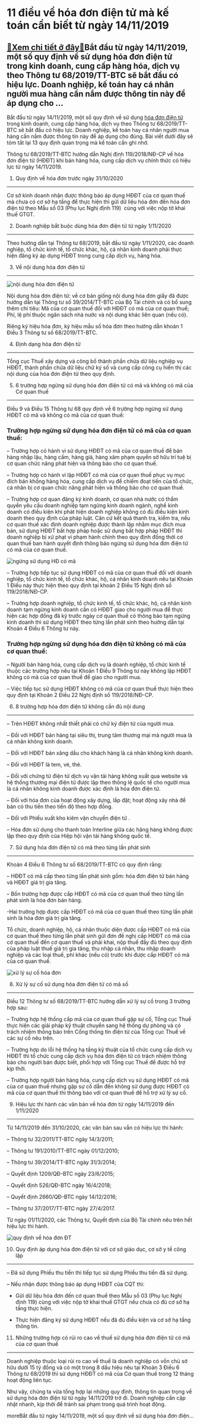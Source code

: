 11 điều về hóa đơn điện tử mà kế toán cần biết từ ngày 14/11/2019
=================================================================

[:gift:Xem chi tiết ở đây:gift:](https://hddtvn.com/11-dieu-ve-hoa-don-dien-tu-ma-ke-toan-can-biet-tu-ngay-14-11-2019/)Bắt đầu từ ngày 14/11/2019, một số quy định về sử dụng hóa đơn điện tử trong kinh doanh, cung cấp hàng hóa, dịch vụ theo Thông tư 68/2019/TT-BTC sẽ bắt đầu có hiệu lực. Doanh nghiệp, kế toán hay cá nhân người mua hàng cần nắm được thông tin này để áp dụng cho …
---------------------------------------------------------------------------------------------------------------------------------------------------------------------------------------------------------------------------------------------------------------------

Bắt đầu từ ngày 14/11/2019, một số quy định về sử dụng [hóa đơn điện tử](#) trong kinh doanh, cung cấp hàng hóa, dịch vụ theo Thông tư 68/2019/TT-BTC sẽ bắt đầu có hiệu lực. Doanh nghiệp, kế toán hay cá nhân người mua hàng cần nắm được thông tin này để áp dụng cho đúng. Bài viết dưới đây sẽ tóm tắt lại 13 quy định quan trọng mà kế toán cần ghi nhớ.


Thông tư 68/2019/TT-BTC hướng dẫn Nghị định 119/2018/NĐ-CP về hóa đơn điện tử (HĐĐT) khi bán hàng hóa, cung cấp dịch vụ chính thức có hiệu lực từ ngày 14/11/2019.


1. Quy định về hóa đơn trước ngày 31/10/2020
--------------------------------------------


Cơ sở kinh doanh nhận được thông báo áp dụng HĐĐT của cơ quan thuế mà chưa có cơ sở hạ tầng để thực hiện thì gửi dữ liệu hóa đơn đến hóa đơn điện tử theo Mẫu số 03 (Phụ lục Nghị định 119)  cùng với việc nộp tờ khai thuế GTGT.


2. Doanh nghiệp bắt buộc dùng hóa đơn điện tử từ ngày 1/11/2020
---------------------------------------------------------------


Theo hướng dẫn tại Thông tư 68/2019, bắt đầu từ ngày 1/11/2020, các doanh nghiệp, tổ chức kinh tế, tổ chức khác, hộ, cá nhân kinh doanh phải thực hiện đăng ký áp dụng HĐĐT trong cung cấp dịch vụ, hàng hóa.


3. Về nội dung hóa đơn điện tử
------------------------------


![nội dung hóa đơn điện tử](https://hddtvn.com/wp-content/uploads/2021/01/hoa_don_dien_tu_5_kkdj-18_42_44_451.jpg)


Nội dung hóa đơn điện tử: về cơ bản giống nội dung hóa đơn giấy đã được hướng dẫn tại Thông tư số 39/2014/TT-BTC của Bộ Tài chính và có bổ sung thêm chỉ tiêu: Mã của cơ quan thuế đối với HĐĐT có mã của cơ quan thuế; Phí, lệ phí thuộc ngân sách nhà nước và nội dung khác liên quan (nếu có).


Riêng ký hiệu hóa đơn, ký hiệu mẫu số hóa đơn theo hướng dẫn khoản 1 Điều 3 Thông tư số 68/2019/TT-BTC.


4. Định dạng hóa đơn điện tử
----------------------------


Tổng cục Thuế xây dựng và công bố thành phần chứa dữ liệu nghiệp vụ HĐĐT, thành phần chứa dữ liệu chữ ký số và cung cấp công cụ hiển thị các nội dung của hóa đơn điện tử theo quy định.


5. 6 trường hợp ngừng sử dụng hóa đơn điện tử có mã và không có mã của Cơ quan thuế
-----------------------------------------------------------------------------------


Điều 9 và Điều 15 Thông tư 68 quy định về 6 trường hợp ngừng sử dụng HĐĐT có mã và không có mã của cơ quan thuế:


### Trường hợp ngừng sử dụng hóa đơn điện tử có mã của cơ quan thuế:


– Trường hợp có hành vi sử dụng HĐĐT có mã của cơ quan thuế để bán hàng nhập lậu, hàng cấm, hàng giả, hàng xâm phạm quyền sở hữu trí tuệ bị cơ quan chức năng phát hiện và thông báo cho cơ quan thuế.


– Trường hợp có hành vi lập HĐĐT có mã của cơ quan thuế phục vụ mục đích bán khống hàng hóa, cung cấp dịch vụ để chiếm đoạt tiền của tổ chức, cá nhân bị cơ quan chức năng phát hiện và thông báo cho cơ quan thuế.


– Trường hợp cơ quan đăng ký kinh doanh, cơ quan nhà nước có thẩm quyền yêu cầu doanh nghiệp tạm ngừng kinh doanh ngành, nghề kinh doanh có điều kiện khi phát hiện doanh nghiệp không có đủ điều kiện kinh doanh theo quy định của pháp luật. Căn cứ kết quả thanh tra, kiểm tra, nếu cơ quan thuế xác định doanh nghiệp được thành lập nhằm mục đích mua bán, sử dụng HĐĐT bất hợp pháp hoặc sử dụng bất hợp pháp HĐĐT thì doanh nghiệp bị xử phạt vi phạm hành chính theo quy định đồng thời cơ quan thuế ban hành quyết định thông báo ngừng sử dụng hóa đơn điện tử có mã của cơ quan thuế.


![ngừng sử dụng HĐ có mã](https://hddtvn.com/wp-content/uploads/2021/01/ng-ký-hđ-đt.png)


– Trường hợp tiếp tục sử dụng HĐĐT có mã của cơ quan thuế đối với doanh nghiệp, tổ chức kinh tế, tổ chức khác, hộ, cá nhân kinh doanh nêu tại Khoản 1 Điều này thực hiện theo quy định tại khoản 2 Điều 15 Nghị định số 119/2018/NĐ-CP.


– Trường hợp doanh nghiệp, tổ chức kinh tế, tổ chức khác, hộ, cá nhân kinh doanh tạm ngừng kinh doanh cần có HĐĐT giao cho người mua để thực hiện các hợp đồng đã ký trước ngày cơ quan thuế có thông báo tạm ngừng kinh doanh thì sử dụng HĐĐT theo từng lần phát sinh theo hướng dẫn tại Khoản 4 Điều 6 Thông tư này.


### Trường hợp ngừng sử dụng hóa đơn điện tử không có mã của cơ quan thuế:


– Người bán hàng hóa, cung cấp dịch vụ là doanh nghiệp, tổ chức kinh tế thuộc các trường hợp nêu tại Khoản 1 Điều 9 Thông tư này không lập HĐĐT không có mã của cơ quan thuế để giao cho người mua.


– Việc tiếp tục sử dụng HĐĐT không có mã của cơ quan thuế thực hiện theo quy định tại Khoản 2 Điều 22 Nghị định số 119/2018/NĐ-CP.


6. 8 trường hợp hóa đơn điện tử không cần đủ nội dung
-----------------------------------------------------


– Trên HĐĐT không nhất thiết phải có chữ ký điện tử của người mua.


– Đối với HĐĐT bán hàng tại siêu thị, trung tâm thương mại mà người mua là cá nhân không kinh doanh.


– Đối với HĐĐT bán xăng dầu cho khách hàng là cá nhân không kinh doanh.


– Đối với HĐĐT là tem, vé, thẻ.


– Đối với chứng từ điện tử dịch vụ vận tải hàng không xuất qua website và hệ thống thương mại điện tử được lập theo thông lệ quốc tế cho người mua là cá nhân không kinh doanh được xác định là hóa đơn điện tử.


– Đối với hóa đơn của hoạt động xây dựng, lắp đặt; hoạt động xây nhà để bán có thu tiền theo tiến độ theo hợp đồng.


– Đối với Phiếu xuất kho kiêm vận chuyển điện tử .


– Hóa đơn sử dụng cho thanh toán Interline giữa các hãng hàng không được lập theo quy định của Hiệp hội vận tải hàng không quốc tế.


7. Sử dụng hóa đơn điện tử có mã theo từng lần phát sinh
--------------------------------------------------------


Khoản 4 Điều 6 Thông tư số 68/2019/TT-BTC có quy định rằng:


– HĐĐT có mã cấp theo từng lần phát sinh gồm: hóa đơn điện tử bán hàng và HĐĐT giá trị gia tăng.


– Bốn trường hợp được cấp HĐĐT có mã của cơ quan thuế theo từng lần phát sinh là hóa đơn bán hàng.


-Hai trường hợp được cấp HĐĐT có mã của cơ quan thuế theo từng lần phát sinh là hóa đơn giá trị gia tăng.


Tổ chức, doanh nghiệp, hộ, cá nhân thuộc diện được cấp HĐĐT có mã của cơ quan thuế theo từng lần phát sinh gửi đơn đề nghị cấp HĐĐT có mã của cơ quan thuế đến cơ quan thuế và phải khai, nộp thuế đầy đủ theo quy định của pháp luật thuế giá trị gia tăng, thu nhập cá nhân, thu nhập doanh nghiệp và các loại thuế, phí khác (nếu có) trước khi được cấp HĐĐT có mã của cơ quan thuế.


![xử lý sự cố hóa đơn](https://hddtvn.com/wp-content/uploads/2021/01/Sử-dụng-hóa-đơn-điện-tử-như-thế-nàophần-mềm-hóa-đơn-điện-tử-nào-được-tin-dùng-hiện-nay-750x496-1.jpg)


8. Xử lý sự cố sử dụng hóa đơn điện tử có mã số
-----------------------------------------------


Điều 12 Thông tư số 68/2019/TT-BTC hướng dẫn xử lý sự cố trong 3 trường hợp sau:


– Trường hợp hệ thống cấp mã của cơ quan thuế gặp sự cố, Tổng cục Thuế thực hiện các giải pháp kỹ thuật chuyển sang hệ thống dự phòng và có trách nhiệm thông báo trên Cổng thông tin điện tử của Tổng cục Thuế về các sự cố nêu trên.


– Trường hợp do lỗi hệ thống hạ tầng kỹ thuật của tổ chức cung cấp dịch vụ HĐĐT thì tổ chức cung cấp dịch vụ hóa đơn điện tử có trách nhiệm thông báo cho người bán được biết, phối hợp với Tổng cục Thuế để được hỗ trợ kịp thời.


– Trường hợp người bán hàng hóa, cung cấp dịch vụ sử dụng HĐĐT có mã của cơ quan thuế nhưng gặp sự cố dẫn đến không sử dụng được HĐĐT có mã của cơ quan thuế thì thông báo với cơ quan thuế để hỗ trợ xử lý sự cố.


9. Hiệu lực thi hành các văn bản về hóa đơn từ ngày 14/11/2019 đến 1/11/2020
----------------------------------------------------------------------------


Từ 14/11/2019 đến 31/10/2020, các văn bản sau vẫn có hiệu lực thi hành:


– Thông tư 32/2011/TT-BTC ngày 14/3/2011;


– Thông tư 191/2010/TT-BTC ngày 01/12/2010;


– Thông tư 39/2014/TT-BTC ngày 31/3/2014;


– Quyết định 1209/QĐ-BTC ngày 23/6/2015;


– Quyết định 526/QĐ-BTC ngày 16/4/2018;


– Quyết định 2660/QĐ-BTC ngày 14/12/2016;


– Thông tư 37/2017/TT-BTC ngày 27/4/2017.


Từ ngày 01/11/2020, các Thông tư, Quyết định của Bộ Tài chính nêu trên hết hiệu lực thi hành.


![quy định về hóa đơn ĐT](https://hddtvn.com/wp-content/uploads/2021/01/hoa-don-dien-tu-1.jpg)


10. Quy định áp dụng hóa đơn điện tử với cơ sở giáo dục, cơ sở y tế công lập
----------------------------------------------------------------------------


– Đã sử dụng Phiếu thu tiền thì tiếp tục sử dụng Phiếu thu tiền đã sử dụng.


– Nếu nhận được thông báo áp dụng HĐĐT của CQT thì:


+ Gửi dữ liệu hóa đơn đến cơ quan thuế theo Mẫu số 03 (Phụ lục Nghị định 119) cùng với việc nộp tờ khai thuế GTGT nếu chưa có đủ cơ sở hạ tầng thực hiện.


+ Thực hiện đăng ký sử dụng HĐĐT nếu đã đủ điều kiện và cơ sở hạ tầng thông tin.


11. Những trường hợp có rủi ro cao về thuế sử dụng hóa đơn điện tử có mã của cơ quan thuế
-----------------------------------------------------------------------------------------


Doanh nghiệp thuộc loại rủi ro cao về thuế là doanh nghiệp có vốn chủ sở hữu dưới 15 tỷ đồng và có một trong 8 dấu hiệu nêu tại Khoản 3 Điều 6 Thông tư 68/2019 thì sử dụng HĐĐT có mã của Cơ quan thuế trong 12 tháng hoạt động liên tục.


Như vậy, chúng ta vừa tổng hợp lại những quy định, thông tin quan trọng về sử dụng hóa đơn điện tử từ ngày 14/11/2019 trở đi. Doanh nghiệp cần cập nhật nhanh, kịp thời để tránh sai phạm trong quá trình hoạt động.



moreBắt đầu từ ngày 14/11/2019, một số quy định về sử dụng hóa đơn điện…



